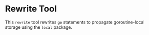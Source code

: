 Rewrite Tool
============

This `rewrite` tool rewrites `go` statements to propagate goroutine-local storage using the `local` package.
